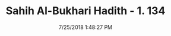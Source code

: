 ---
title        : "Sahih Al-Bukhari Hadith - 1. 134"
date         : 7/25/2018 1:48:27 PM
draft        : false
type         : "hadith"
layout       : "hadith"
BookCode     : "SHB"
VolumeNumber : "1"
HadithNumber : "134"
categories  :  ["Knowledge-Requesting somebody to ask questions on one's behalf"]
tags  :  ["Ali"]
---